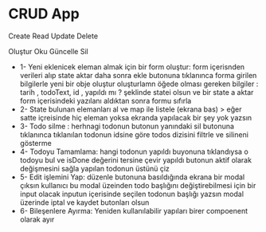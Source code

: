 <h1>CRUD App</h1>
<p> Create Read Update Delete</p>
<p>Oluştur Oku Güncelle Sil</p>

<ul>
<li>
 1- Yeni eklenicek eleman almak için bir form oluştur:
    form içerisnden verileri alıp state aktar
    daha sonra ekle butonuna tıklanınca forma girilen bilgilerle yeni bir obje oluştur 
    oluşturlamn öğede olması gereken bilgiler : tarih , todoText, id , yapıldı mı ? şeklinde statei olsun 
    ve bir state a aktar
    form içerisindeki yazılanı aldıktan sonra formu sıfırla
</li>

<li>
2- State bulunan elemanları al ve map ile listele (ekrana bas)
> eğer satte içreisinde hiç eleman yoksa ekranda yapılacak bir şey yok yazsın
</li>

<li>
   3- Todo silme :
     herhnagi todonun  butonun yanındaki sil butonuna tıklanınca
     tıklanılan todonun idsine göre todos dizisini filtrle ve silineni gösterme
</li>

<li>
    4- Todoyu Tamamlama:
    hangi todonun yapıldı buyonuna tıklandıysa o todoyu bul ve isDone değerini tersine çevir
    yapıldı butonun aktif olarak değişmesini sağla
    yapılan todonun üstünü çiz
</li>
<li> 
5- Edit işlemini Yap:
düzenle butonuna basıldığında ekrana bir modal çıksın
kullanıcı bu modal üzeinden todo başlığını değiştirebilmesi için bir input olacak
inputun içerisinde seçilen todonun başlığı yazsın
modal üzerinde iptal ve kaydet butonları olsun
</li>

<li>
6- Bileşenlere Ayırma:
Yeniden kullanılabilir yapıları birer compoenent olarak ayır
</li>
</ul>
